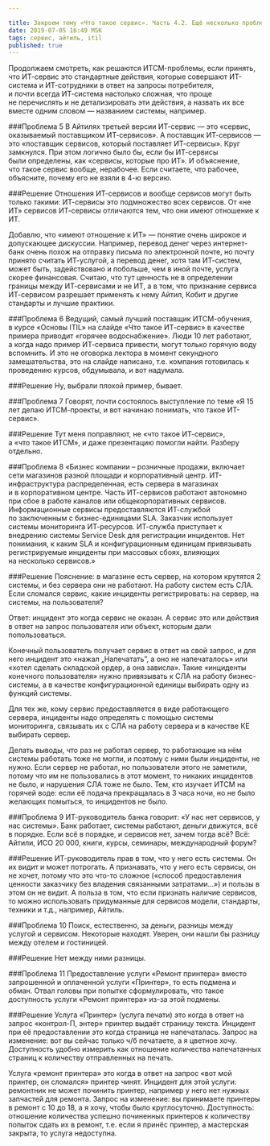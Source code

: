 ```yaml
---

title: Закроем тему «Что такое сервис». Часть 4.2. Ещё несколько проблем 
date: 2019-07-05 16:49 MSK
tags: сервис, айтиль, itil
published: true
---
```


Продолжаем смотреть, как решаются ИТСМ-проблемы, если принять, что ИТ-сервис это стандартные действия, которые совершают ИТ-система и ИТ-сотрудники в ответ на запросы потребителя, и почти всегда ИТ-система настолько сложная, что проще не перечислять и не детализировать эти действия, а назвать их все вместе одним словом — названием системы, например.  

###Проблема 5
В Айтилях третьей версии ИТ-сервис — это «сервис, оказываемый поставщиком ИТ-сервисов». А поставщик ИТ-сервисов — это «поставщик сервисов, который поставляет ИТ-сервисы». Круг замкнулся. При этом логично было бы, если бы ИТ-сервисы были определены, как «сервисы, которые про ИТ». И объяснение, что такое сервис вообще, нерабочее. Если считаете, что рабочее, объясните, почему его не взяли в 4-ю версию.

###Решение
Отношения ИТ-сервисов и вообще сервисов могут быть только такими: ИТ-сервисы это подмножество всех сервисов. От «не ИТ» сервисов ИТ-сервисы отличаются тем, что они имеют отношение к ИТ.

Добавлю, что «имеют отношение к ИТ» — понятие очень широкое и допускающее дискуссии. Например, перевод денег через интернет-банк очень похож на отправку письма по электронной почте, но почту принято считать ИТ-услугой, а перевод денег, хотя там ИТ-систем, может быть, задействовано и побольше, чем в иной почте, услуга скорее финансовая. Считаю, что тут ценность не в определении границы между ИТ-сервисами и не ИТ, а в том, что признание сервиса ИТ-сервисом разрешает применять к нему Айтил, Кобит и другие стандарты и лучшие практики.  

###Проблема 6
Ведущий, самый лучший поставщик ИТСМ-обучения, в курсе «Основы ITIL» на слайде «Что такое ИТ-сервис» в качестве примера приводит «горячее водоснабжение». Люди 10 лет работают, а когда надо пример ИТ-сервиса привести, могут только горячую воду вспомнить. И это не оговорка лектора в момент секундного замешательства, это на слайде написано, т.е. компания готовилась к проведению курсов, обдумывала, и вот надумала.
 
###Решение
Ну, выбрали плохой пример, бывает. 

###Проблема 7
Говорят, почти состоялось выступление по теме «Я 15 лет делаю ИТСМ-проекты, и вот начинаю понимать, что такое ИТ-сервис».
 
###Решение
Тут меня поправляют, не «что такое ИТ-сервис», а «что такое ИТСМ», и даже презентацию помогли найти. Разберу отдельно.

###Проблема 8
«Бизнес компании – розничные продажи, включает сети магазинов разной площади и корпоративный центр. ИТ-инфраструктура распределенная, есть сервера в магазинах и в корпоративном центре. Часть ИТ-сервисов работают автономно при сбое в работе каналов или общекорпоративных сервисов. Информационные сервисы предоставляются ИТ-службой по заключенным с бизнес-единицами SLA. Заказчик использует системы мониторинга ИТ-ресурсов. ИТ-служба приступает к внедрению системы Service Desk для регистрации инцидентов. Нет понимания, к каким SLA и конфигурационным единицам привязывать регистрируемые инциденты при массовых сбоях, влияющих на несколько сервисов.» 
 
###Решение
Пояснение: в магазине есть сервер, на котором крутятся 2 системы, и без сервера они не работают. На работу систем есть СЛА. Если сломался сервис, какие инциденты регистрировать: на сервер, на системы, на пользователя?

Ответ: инцидент это когда сервис не оказан. А сервис это или действия в ответ на запрос пользователя или объект, которым дали попользоваться. 

Конечный пользователь получает сервис в ответ на свой запрос, и для него инцидент это «нажал „Напечатать”, а оно не напечаталось» или «хотел сделать складской ордер, а она зависла». Такие «инциденты конечного пользователя» нужно привязывать к СЛА на работу бизнес-системы, а в качестве конфигурационной единицы выбирать одну из функций системы.     

Для тех же, кому сервис предоставляется в виде работающего сервера, инциденты надо определять с помощью системы мониторинга, связывать их с СЛА на работу сервера и в качестве КЕ выбирать сервер.

Делать выводы, что раз не работал сервер, то работающие на нём системы работать тоже не могли, и поэтому с ними были инциденты, не нужно. Если сервер не работал, но пользователи этого не заметили, потому что им не пользовались в этот момент, то никаких инцидентов не было, и нарушения СЛА тоже не было. Тем, кто изучает ИТСМ на горячей воде: если её подача прекращалась в 3 часа ночи, но не было желающих помыться, то инцидентов не было.

###Проблема 9
ИТ-руководитель банка говорит: «У нас нет сервисов, у нас системы». Банк работает, системы работают, деньги движутся, всё в порядке. Если всё в порядке, и сервисов нет, зачем тогда всё? Всё: Айтили, ИСО 20 000, книги, курсы, семинары, международный форум? 

###Решение
ИТ-руководитель прав в том, что у него есть системы. Он их видит и может потрогать. А признавать, что у него есть сервисы, он не хочет, потому что это что-то сложное («способ предоставления ценности заказчику без владения связанными затратами...») и пользы в этом он не видит. А польза в том, что если признать наличие сервисов, то можно использовать придуманные для сервисов модели, стандарты, техники и т.д., например, Айтиль.    

###Проблема 10
Поиск, естественно, за деньги, разницы между услугой и сервисом. Некоторые находят. Уверен, они нашли бы разницу между отелем и гостиницей.

###Решение
Нет между ними разницы.  

###Проблема 11
Предоставление услуги «Ремонт принтера» вместо запрошенной и оплаченной услуги «Принтер», то есть подмена и обман. Отвал головы при попытке сформулировать, что такое доступность услуги «Ремонт принтера» из-за этой подмены.

###Решение
Услуга «Принтер» (услуга печати) это когда в ответ на запрос «контрол-П, энтер» принтер выдаёт страницу текста. Инцидент при её предоставлении это когда страница не напечаталась. Запрос на изменение: вот вы сейчас только ч/б печатаете, а я цветное хочу. Доступность удобно измерить как отношение количества напечатанных страниц к количеству отправленных на печать.

Услуга «ремонт принтера» это когда в ответ на запрос «вот мой принтер, он сломался» принтер чинят. Инцидент для этой услуги: ремонтник не может починить принтер, например у него нет нужных запчастей для ремонта. Запрос на изменение: вы принимаете принтеры в ремонт с 10 до 18, а я хочу, чтобы было круглосуточно. Доступность: отношение количества успешно починенных принтеров к количеству попыток сдать их в ремонт, т.е. если я принёс принтер, а мастерская закрыта, то услуга недоступна.    

